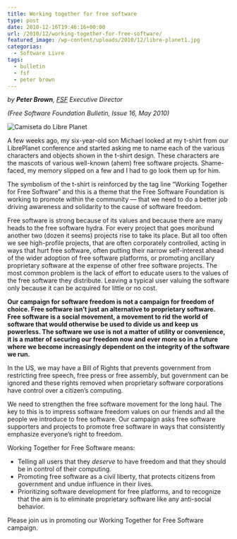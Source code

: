 ```yaml
---
title: Working together for free software
type: post
date: 2010-12-16T19:46:16+00:00
url: /2010/12/working-together-for-free-software/
featured_image: /wp-content/uploads/2010/12/libre-planet1.jpg
categorias:
  - Software Livre
tags:
  - bulletin
  - fsf
  - peter brown
---
```


_by **Peter Brown**, [FSF][1] Executive Director_

_(Free Software Foundation Bulletin, Issue 16, May 2010)_

![Camiseta do Libre Planet](/wp-content/uploads/2010/12/productimage-picture-lp-tshirt-77_t280.png)

A few weeks ago, my six-year-old son Michael looked at my t-shirt from our LibrePlanet conference and started asking me to name each of the various characters and objects shown in the t-shirt design. These characters are the mascots of various well-known (ahem) free software projects. Shame-faced, my memory slipped on a few and I had to go look them up for him.

The symbolism of the t-shirt is reinforced by the tag line “Working Together for Free Software” and this is a theme that the Free Software Foundation is working to promote within the community — that we need to do a better job driving awareness and solidarity to the cause of software freedom.

Free software is strong because of its values and because there are many heads to the free software hydra. For every project that goes moribund another two (dozen it seems) projects rise to take its place. But all too often we see high-profile projects, that are often corporately controlled, acting in ways that hurt free software, often putting their narrow self-interest ahead of the wider adoption of free software platforms, or promoting ancillary proprietary software at the expense of other free software projects. The most common problem is the lack of effort to educate users to the values of the free software they distribute. Leaving a typical user valuing the software only because it can be acquired for little or no cost.

**Our campaign for software freedom is not a campaign for freedom of choice. Free software isn’t just an alternative to proprietary software. Free software is a social movement, a movement to rid the world of software that would otherwise be used to divide us and keep us powerless. The software we use is not a matter of utility or convenience, it is a matter of securing our freedom now and ever more so in a future where we become increasingly dependent on the integrity of the software we run.**

In the US, we may have a Bill of Rights that prevents government from restricting free speech, free press or free assembly, but government can be ignored and these rights removed when proprietary software corporations have control over a citizen’s computing.

We need to strengthen the free software movement for the long haul. The key to this is to impress software freedom values on our friends and all the people we introduce to free software. Our campaign asks free software supporters and projects to promote free software in ways that consistently emphasize everyone’s right to freedom.

Working Together for Free Software means:

- Telling all users that they _deserve_ to have freedom and that they should be in control of their computing.
- Promoting free software as a civil liberty, that protects citizens from government and undue influence in their lives.
- Prioritizing software development for free platforms, and to recognize that the aim is to eliminate proprietary software like any anti-social behavior.

Please join us in promoting our Working Together for Free Software campaign.

[1]: http://www.fsf.org/
